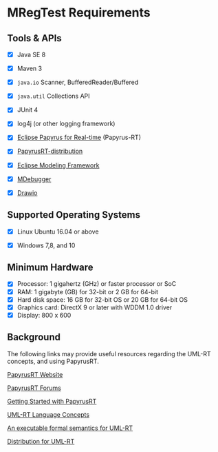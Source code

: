 # MRegTest Requirements

## Tools & APIs
- [x] Java SE 8
- [x] Maven 3
- [x] `java.io` Scanner, BufferedReader/Buffered
- [x] `java.util` Collections API
- [X] JUnit 4
- [X] log4j (or other logging framework)
- [X] [Eclipse Papyrus for Real-time](https://eclipse.org/papyrus-rt/) (Papyrus-RT)
- [X] [PapyrusRT-distribution](https://github.com/kjahed/papyrusrt-distribution)
- [X]  [Eclipse Modeling Framework](https://www.eclipse.org/modeling/emf/)
- [X] [MDebugger](https://github.com/moji1/MDebugger)
- [X] [Drawio](https://github.com/jgraph/drawio)


## Supported Operating Systems
- [X] Linux Ubuntu 16.04 or above
- [X] Windows 7,8, and 10 


## Minimum Hardware 
- [X] Processor: 1 gigahertz (GHz) or faster processor or SoC
- [X] RAM: 1 gigabyte (GB) for 32-bit or 2 GB for 64-bit
- [X] Hard disk space: 16 GB for 32-bit OS or 20 GB for 64-bit OS
- [X] Graphics card: DirectX 9 or later with WDDM 1.0 driver
- [X] Display: 800 x 600
## Background

The following links may provide useful resources regarding the UML-RT concepts, and using PapyrusRT.

[PapyrusRT Website](https://eclipse.org/papyrus-rt/)

[PapyrusRT Forums](https://www.eclipse.org/forums/index.php/f/314/)

[Getting Started with PapyrusRT](https://wiki.eclipse.org/Papyrus-RT/User/User_Guide/Getting_Started)

[UML-RT Language Concepts](https://pdfs.semanticscholar.org/7fae/fac63155a404e431c97201f89fc8c37a7d62.pdf)

[An executable formal semantics for UML-RT](https://link.springer.com/article/10.1007/s10270-014-0399-z)

[Distribution for UML-RT](https://github.com/kjahed/papyrusrt-distribution)
